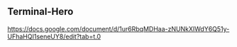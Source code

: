 ## Terminal-Hero

https://docs.google.com/document/d/1ur6RbqMDHaa-zNUNkXIWdY6Q51y-UFhaHQI1seneUY8/edit?tab=t.0
